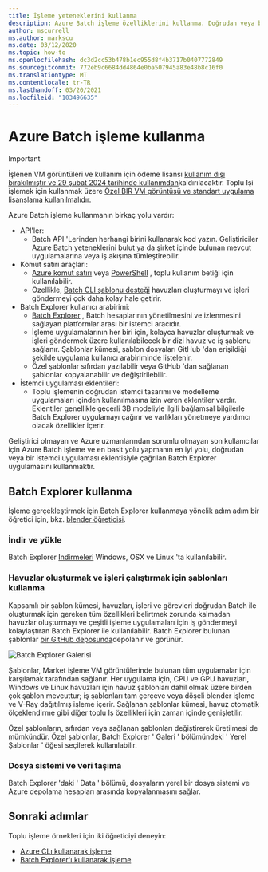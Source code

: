 ```yaml
---
title: İşleme yeteneklerini kullanma
description: Azure Batch işleme özelliklerini kullanma. Doğrudan veya bir istemci uygulama eklentisinden çağrılan Batch Explorer uygulamasını kullanmayı deneyin.
author: mscurrell
ms.author: markscu
ms.date: 03/12/2020
ms.topic: how-to
ms.openlocfilehash: dc3d2cc53b478b1ec955d8f4b3717b0407772849
ms.sourcegitcommit: 772eb9c6684dd4864e0ba507945a83e48b8c16f0
ms.translationtype: MT
ms.contentlocale: tr-TR
ms.lasthandoff: 03/20/2021
ms.locfileid: "103496635"
---
```

# <a name="using-azure-batch-rendering"></a>Azure Batch işleme kullanma

> [!IMPORTANT]
> İşlenen VM görüntüleri ve kullanım için ödeme lisansı [kullanım dışı bırakılmıştır ve 29 şubat 2024 tarihinde kullanımdan](https://azure.microsoft.com/updates/azure-batch-rendering-vm-images-licensing-will-be-retired-on-29-february-2024/)kaldırılacaktır. Toplu Işi işlemek için kullanmak üzere [Özel BIR VM görüntüsü ve standart uygulama lisanslama kullanılmalıdır.](batch-rendering-functionality.md#batch-pools-using-custom-vm-images-and-standard-application-licensing)

Azure Batch işleme kullanmanın birkaç yolu vardır:

* API'ler:
  * Batch API 'Lerinden herhangi birini kullanarak kod yazın.  Geliştiriciler Azure Batch yeteneklerini bulut ya da şirket içinde bulunan mevcut uygulamalarına veya iş akışına tümleştirebilir.
* Komut satırı araçları:
  * [Azure komut satırı](/cli/azure/) veya [PowerShell](/powershell/azure/) , toplu kullanım betiği için kullanılabilir.
  * Özellikle, [Batch CLI şablonu desteği](./batch-cli-templates.md) havuzları oluşturmayı ve işleri göndermeyi çok daha kolay hale getirir.
* Batch Explorer kullanıcı arabirimi:
  * [Batch Explorer](https://github.com/Azure/BatchLabs) , Batch hesaplarının yönetilmesini ve izlenmesini sağlayan platformlar arası bir istemci aracıdır.
  * İşleme uygulamalarının her biri için, kolayca havuzlar oluşturmak ve işleri göndermek üzere kullanılabilecek bir dizi havuz ve iş şablonu sağlanır.  Şablonlar kümesi, şablon dosyaları GitHub 'dan erişildiği şekilde uygulama kullanıcı arabiriminde listelenir.
  * Özel şablonlar sıfırdan yazılabilir veya GitHub 'dan sağlanan şablonlar kopyalanabilir ve değiştirilebilir.
* İstemci uygulaması eklentileri:
  * Toplu işlemenin doğrudan istemci tasarımı ve modelleme uygulamaları içinden kullanılmasına izin veren eklentiler vardır.  Eklentiler genellikle geçerli 3B modeliyle ilgili bağlamsal bilgilerle Batch Explorer uygulamayı çağırır ve varlıkları yönetmeye yardımcı olacak özellikler içerir.

Geliştirici olmayan ve Azure uzmanlarından sorumlu olmayan son kullanıcılar için Azure Batch işleme ve en basit yolu yapmanın en iyi yolu, doğrudan veya bir istemci uygulaması eklentisiyle çağrılan Batch Explorer uygulamasını kullanmaktır.

## <a name="using-batch-explorer"></a>Batch Explorer kullanma

İşleme gerçekleştirmek için Batch Explorer kullanmaya yönelik adım adım bir öğretici için, bkz. [blender öğreticisi](./tutorial-rendering-batchexplorer-blender.md).

### <a name="download-and-install"></a>İndir ve yükle

Batch Explorer [Indirmeleri](https://azure.github.io/BatchExplorer/) Windows, OSX ve Linux 'ta kullanılabilir.

### <a name="using-templates-to-create-pools-and-run-jobs"></a>Havuzlar oluşturmak ve işleri çalıştırmak için şablonları kullanma

Kapsamlı bir şablon kümesi, havuzları, işleri ve görevleri doğrudan Batch ile oluşturmak için gereken tüm özellikleri belirtmek zorunda kalmadan havuzlar oluşturmayı ve çeşitli işleme uygulamaları için iş göndermeyi kolaylaştıran Batch Explorer ile kullanılabilir.  Batch Explorer bulunan şablonlar [bir GitHub deposunda](https://github.com/Azure/BatchExplorer-data/tree/master/ncj)depolanır ve görünür.

![Batch Explorer Galerisi](./media/batch-rendering-using/batch-explorer-gallery.png)

Şablonlar, Market işleme VM görüntülerinde bulunan tüm uygulamalar için karşılamak tarafından sağlanır.  Her uygulama için, CPU ve GPU havuzları, Windows ve Linux havuzları için havuz şablonları dahil olmak üzere birden çok şablon mevcuttur; iş şablonları tam çerçeve veya döşeli blender işleme ve V-Ray dağıtılmış işleme içerir. Sağlanan şablonlar kümesi, havuz otomatik ölçeklendirme gibi diğer toplu Iş özellikleri için zaman içinde genişletilir.

Özel şablonların, sıfırdan veya sağlanan şablonları değiştirerek üretilmesi de mümkündür. Özel şablonlar, Batch Explorer ' Galeri ' bölümündeki ' Yerel Şablonlar ' öğesi seçilerek kullanılabilir.

### <a name="file-system-and-data-movement"></a>Dosya sistemi ve veri taşıma

Batch Explorer 'daki ' Data ' bölümü, dosyaların yerel bir dosya sistemi ve Azure depolama hesapları arasında kopyalanmasını sağlar.

## <a name="next-steps"></a>Sonraki adımlar

Toplu işleme örnekleri için iki öğreticiyi deneyin:

* [Azure CLı kullanarak işleme](./tutorial-rendering-cli.md)
* [Batch Explorer'ı kullanarak işleme](./tutorial-rendering-batchexplorer-blender.md)
